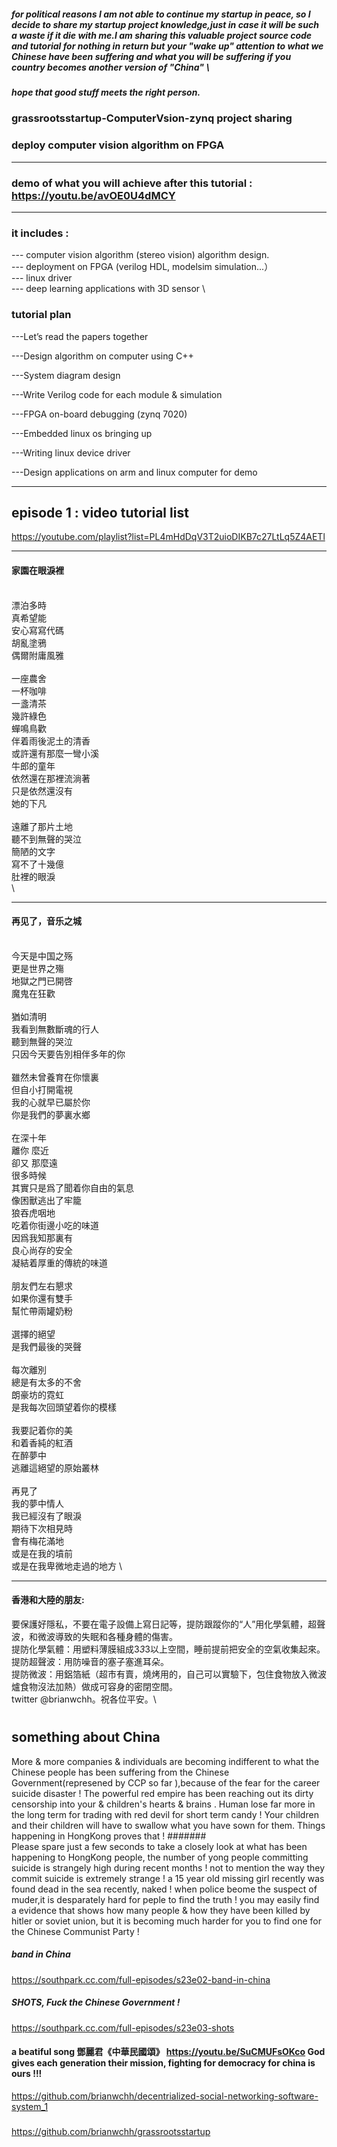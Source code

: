##### for political reasons I am not able to continue my startup in peace, so I decide to share my startup project knowledge,just in case it will be such a waste if it die with me.I am sharing this valuable project source code and tutorial for nothing in return but your "wake up" attention to what we Chinese have been suffering and what you will be suffering if you country becomes another version of "China" \
##### hope that good stuff meets the right person. 
### grassrootsstartup-ComputerVsion-zynq project sharing
### deploy computer vision algorithm on FPGA
-----------------------------------------------------------------------------------------
### demo of what you will achieve after this tutorial : https://youtu.be/avOE0U4dMCY
-----------------------------------------------------------------------------------------
### it includes : 
--- computer vision algorithm (stereo vision) algorithm design. \
--- deployment on FPGA (verilog HDL, modelsim simulation...）\
--- linux driver \
--- deep learning applications with 3D sensor \

### tutorial plan 
---Let’s read the papers together 

---Design algorithm on computer using C++

---System diagram design 

---Write Verilog code for each module & simulation 

---FPGA on-board debugging (zynq 7020)

---Embedded linux os bringing up

---Writing linux device driver 

---Design applications on arm and linux computer for demo

-------------------------------------------------------------------------------------------

## episode 1 : video tutorial list
https://youtube.com/playlist?list=PL4mHdDqV3T2uioDIKB7c27LtLq5Z4AETl


-----------------
#### 家園在眼淚裡
 \
漂泊多時 \
真希望能 \
安心寫寫代碼 \
胡亂塗鴉 \
偶爾附庸風雅 \
\
一座農舍 \
一杯咖啡 \
一盞清茶 \
幾許綠色 \
蟬鳴鳥歡 \
伴着雨後泥土的清香 \
或許還有那麼一彎小溪 \
牛郎的童年 \
依然還在那裡流淌著 \
只是依然還沒有 \
她的下凡 \
\
遠離了那片土地 \
聽不到無聲的哭泣 \
簡陋的文字 \
寫不了十幾億 \
肚裡的眼淚 \
 \


--------------
#### 再见了，音乐之城
\
今天是中国之殇 \
更是世界之殤 \
地獄之門已開啓 \
魔鬼在狂歡 \
\
猶如清明 \
我看到無數斷魂的行人 \
聽到無聲的哭泣 \
只因今天要告別相伴多年的你 \
 \
雖然未曾養育在你懷裏 \
但自小打開電視 \
我的心就早已屬於你 \
你是我們的夢裏水鄉 \
 \
在深十年 \
離你 麼近 \
卻又 那麼遠 \
很多時候 \
其實只是爲了聞着你自由的氣息 \
像困獸逃出了牢籠 \
狼吞虎咽地 \
吃着你街邊小吃的味道 \
因爲我知那裏有 \
良心尚存的安全 \
凝結着厚重的傳統的味道 \
\
朋友們左右懇求 \
如果你還有雙手 \
幫忙帶兩罐奶粉 \
 \
選擇的絕望 \
是我們最後的哭聲 \
\
每次離別 \
總是有太多的不舍 \
朗豪坊的霓虹 \
是我每次回頭望着你的模樣 \
\
我要記着你的美 \
和着香純的紅酒 \
在醉夢中 \
逃離這絕望的原始叢林 \
\
再見了 \
我的夢中情人 \
我已經沒有了眼淚 \
期待下次相見時 \
會有梅花滿地 \
或是在我的墳前 \
或是在我卑微地走過的地方 \

-----------
#### 香港和大陸的朋友:
要保護好隱私，不要在電子設備上寫日記等，提防跟蹤你的“人”用化學氣體，超聲波，和微波導致的失眠和各種身體的傷害。\
提防化學氣體：用塑料薄膜組成3*3*3以上空間，睡前提前把安全的空氣收集起來。\
提防超聲波：用防噪音的塞子塞進耳朵。\
提防微波：用鋁箔紙（超市有賣，燒烤用的，自己可以實驗下，包住食物放入微波爐食物沒法加熱）做成可容身的密閉空間。\
twitter @brianwchh。祝各位平安。\


#
#

## something about China

More & more companies & individuals are becoming indifferent to what the Chinese people has been suffering from the Chinese Government(represened by CCP so far ),because of the fear for the career suicide disaster ! The powerful red empire has been reaching out its dirty censorship into your & children's hearts & brains . Human lose far more in the long term for trading with red devil for short term candy ! Your children and their children will have to swallow what you have sown for them. Things happening in HongKong proves that !
#######  
Please spare just a few seconds to take a closely look at what has been happening to HongKong people, the number of yong people committing suicide is strangely high during recent months ! not to mention the way they commit suicide is extremely strange ! a 15 year old missing girl recently was found dead in the sea recently, naked !  when police beome the suspect of muder,it is desparately hard for peple to find the truth ! you may easily find a evidence that shows how many people & how they have been killed by hitler or soviet union, but it is becoming much harder for you to find one for the Chinese Communist Party ! 


##### band in China 
https://southpark.cc.com/full-episodes/s23e02-band-in-china   
##### SHOTS, Fuck the Chinese Government ! 
https://southpark.cc.com/full-episodes/s23e03-shots               

#### a beatiful song 鄧麗君《中華民國頌》 https://youtu.be/SuCMUFsOKco   God gives each generation their mission, fighting for democracy for china is ours !!! 
https://github.com/brianwchh/decentrialized-social-networking-software-system_1
##### 
https://github.com/brianwchh/grassrootsstartup
